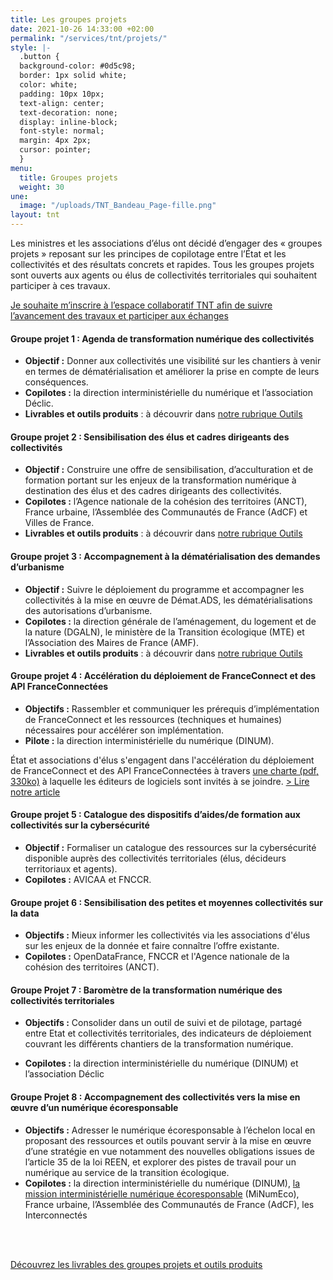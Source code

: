 ```yaml
---
title: Les groupes projets
date: 2021-10-26 14:33:00 +02:00
permalink: "/services/tnt/projets/"
style: |-
  .button {
  background-color: #0d5c98;
  border: 1px solid white;
  color: white;
  padding: 10px 10px;
  text-align: center;
  text-decoration: none;
  display: inline-block;
  font-style: normal;
  margin: 4px 2px;
  cursor: pointer;
  }
menu:
  title: Groupes projets
  weight: 30
une:
  image: "/uploads/TNT_Bandeau_Page-fille.png"
layout: tnt
---
```


Les ministres et les associations d’élus ont décidé d’engager des « groupes projets » reposant sur les principes de copilotage entre l’État et les collectivités et des résultats concrets et rapides. 
Tous les groupes projets sont ouverts aux agents ou élus de collectivités territoriales qui souhaitent participer à ces travaux.

<div class="lien-important"><p><a href="https://airtable.com/shrJ1X2yRfQTkycFD">Je souhaite m’inscrire à l’espace collaboratif TNT afin de suivre l’avancement des travaux et participer aux échanges</a></p></div>

#### Groupe projet 1 : Agenda de transformation numérique des collectivités
* **Objectif :** Donner aux collectivités une visibilité sur les chantiers à venir en termes de dématérialisation et améliorer la prise en compte de leurs conséquences.
* **Copilotes :** la direction interministérielle du numérique et l’association Déclic.
* **Livrables et outils produits** : à découvrir dans [notre rubrique Outils](/services/tnt/outils/#livrables-agenda)

#### Groupe projet 2 : Sensibilisation des élus et cadres dirigeants des collectivités
* **Objectif :** Construire une offre de sensibilisation, d’acculturation et de formation portant sur les enjeux de la transformation numérique à destination des élus et des cadres dirigeants des collectivités.
* **Copilotes :** l’Agence nationale de la cohésion des territoires (ANCT), France urbaine, l’Assemblée des Communautés de France (AdCF) et Villes de France.
* **Livrables et outils produits** : à découvrir dans [notre rubrique Outils](/services/tnt/outils/#livrables-sensibilisation)

#### Groupe projet 3 : Accompagnement à la dématérialisation des demandes d’urbanisme
* **Objectif :** Suivre le déploiement du programme et accompagner les collectivités à la mise en œuvre de Démat.ADS, les dématérialisations des autorisations d’urbanisme.
* **Copilotes :** la direction générale de l’aménagement, du logement et de la nature (DGALN), le ministère de la Transition écologique (MTE) et l’Association des Maires de France (AMF).
* **Livrables et outils produits** : à découvrir dans [notre rubrique Outils](/services/tnt/outils/#livrables-ads)

#### Groupe projet 4 : Accélération du déploiement de FranceConnect et des API FranceConnectées
* **Objectifs :** Rassembler et communiquer les prérequis d’implémentation de FranceConnect et les ressources (techniques et humaines) nécessaires pour accélérer son implémentation.
* **Pilote :** la direction interministérielle du numérique (DINUM).

État et associations d'élus s'engagent dans l'accélération du déploiement de FranceConnect et des API FranceConnectées à travers [une charte (pdf, 330ko)](/uploads/Charte_engagement_FranceConnect-API.pdf "une charte (pdf, 330ko) - Ouvre un pdf") à laquelle les éditeurs de logiciels sont invités à se joindre.
[> Lire notre article](/actualites/letat-et-les-collectivites-territoriales-sengagent-a-accelerer-le-deploiement-de-franceconnect-et-du-partage-de-donnees-dans-les-collectivites/)


#### Groupe projet 5 : Catalogue des dispositifs d’aides/de formation aux collectivités sur la cybersécurité 
* **Objectif :** Formaliser un catalogue des ressources sur la cybersécurité disponible auprès des collectivités territoriales (élus, décideurs territoriaux et agents).
* **Copilotes :** AVICAA et FNCCR.

#### Groupe projet 6 : Sensibilisation des petites et moyennes collectivités sur la data
* **Objectifs :** Mieux informer les collectivités via les associations d'élus sur les enjeux de la donnée et faire connaître l’offre existante.
* **Copilotes :** OpenDataFrance, FNCCR et l'Agence nationale de la cohésion des territoires (ANCT).

#### Groupe Projet 7 : Baromètre de la transformation numérique des collectivités territoriales
* **Objectifs :** Consolider dans un outil de suivi et de pilotage, partagé entre Etat et collectivités territoriales, des indicateurs de déploiement couvrant les différents chantiers de la transformation numérique.

* **Copilotes :** la direction interministérielle du numérique (DINUM) et l’association Déclic

#### Groupe Projet 8 : Accompagnement des collectivités vers la mise en œuvre d’un numérique écoresponsable
* **Objectifs :** Adresser le numérique écoresponsable à l’échelon local en proposant des ressources et outils pouvant servir à la mise en œuvre d’une stratégie en vue notamment des nouvelles obligations issues de l’article 35 de la loi REEN, et explorer des pistes de travail pour un numérique au service de la transition écologique.
* **Copilotes :** la direction interministérielle du numérique (DINUM), [la mission interministérielle numérique écoresponsable](https://ecoresponsable.numerique.gouv.fr/ "la mission interministérielle numérique écoresponsable - Lien externe") (MiNumEco), France urbaine, l’Assemblée des Communautés de France (AdCF), les Interconnectés
<br>
<br>

<div class="lien-important"><p><a href="/services/tnt/outils/#contenu">Découvrez les livrables des groupes projets et outils produits</a></p>

